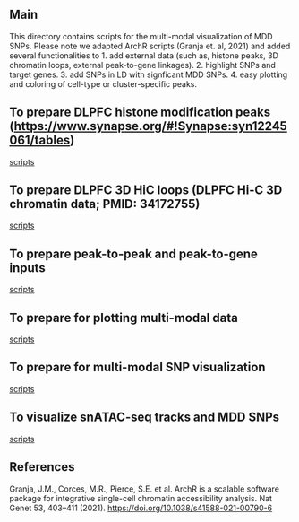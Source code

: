## Main 
This directory contains scripts for the multi-modal visualization of MDD SNPs. Please note we adapted ArchR scripts (Granja et. al, 2021) and added several functionalities to 1. add external data (such as, histone peaks, 3D chromatin loops, external peak-to-gene linkages). 2. highlight SNPs and target genes. 3. add SNPs in LD with signficant MDD SNPs. 4. easy plotting and coloring of cell-type or cluster-specific peaks.

## To prepare DLPFC histone modification peaks (https://www.synapse.org/#!Synapse:syn12245061/tables)

[scripts](https://github.com/MGSSdouglas/snATAC_MDD/blob/main/6_snp_visualization/4_per_subject_histone_for_snp_tracks.R)

## To prepare DLPFC 3D HiC loops (DLPFC Hi-C 3D chromatin data; PMID: 34172755)

[scripts](https://github.com/MGSSdouglas/snATAC_MDD/blob/main/6_snp_visualization/3_getHiC.R)

## To prepare peak-to-peak and peak-to-gene inputs

[scripts](https://github.com/MGSSdouglas/snATAC_MDD/blob/main/6_snp_visualization/2_get_input_p2p_p2g.R)

## To prepare for plotting multi-modal data 

[scripts](https://github.com/MGSSdouglas/snATAC_MDD/blob/main/6_snp_visualization/1_ArchRBrowserWithExternalData.R)

## To prepare for multi-modal SNP visualization 

[scripts](https://github.com/MGSSdouglas/snATAC_MDD/blob/main/6_snp_visualization/5_plot_atac_connections.R)

## To visualize snATAC-seq tracks and MDD SNPs

[scripts](https://github.com/MGSSdouglas/snATAC_MDD/blob/main/6_snp_visualization/6_visualize_snps.R)


## References
Granja, J.M., Corces, M.R., Pierce, S.E. et al. ArchR is a scalable software package for integrative single-cell chromatin accessibility analysis. Nat Genet 53, 403–411 (2021). https://doi.org/10.1038/s41588-021-00790-6

